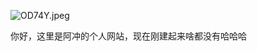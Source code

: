  <img src="https://i.imgs.ovh/2025/04/05/OD74Y.jpeg" alt="OD74Y.jpeg" border="0"> </img> 
<p>你好，这里是阿冲的个人网站，现在刚建起来啥都没有哈哈哈</p>
